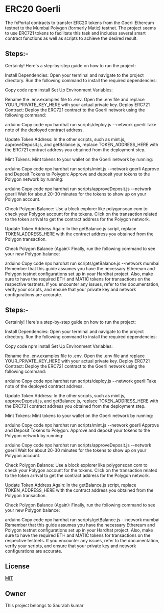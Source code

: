 
# ERC20 Goerli

The fxPortal contracts to transfer ERC20 tokens from the Goerli Ethereum testnet to the Mumbai Polygon (formerly Matic) testnet. The project seems to use ERC721 tokens to facilitate this task and includes several smart contract functions as well as scripts to achieve the desired result. 


## Steps:-

Certainly! Here's a step-by-step guide on how to run the project:

Install Dependencies:
Open your terminal and navigate to the project directory. Run the following command to install the required dependencies:

Copy code
npm install
Set Up Environment Variables:

Rename the .env.examples file to .env.
Open the .env file and replace YOUR_PRIVATE_KEY_HERE with your actual private key.
Deploy ERC721 Contract:
Deploy the ERC721 contract to the Goerli network using the following command:

arduino
Copy code
npx hardhat run scripts/deploy.js --network goerli
Take note of the deployed contract address.

Update Token Address:
In the other scripts, such as mint.js, approveDeposit.js, and getBalance.js, replace TOKEN_ADDRESS_HERE with the ERC721 contract address you obtained from the deployment step.

Mint Tokens:
Mint tokens to your wallet on the Goerli network by running:

arduino
Copy code
npx hardhat run scripts/mint.js --network goerli
Approve and Deposit Tokens to Polygon:
Approve and deposit your tokens to the Polygon network by running:

arduino
Copy code
npx hardhat run scripts/approveDeposit.js --network goerli
Wait for about 20-30 minutes for the tokens to show up on your Polygon account.

Check Polygon Balance:
Use a block explorer like polygonscan.com to check your Polygon account for the tokens. Click on the transaction related to the token arrival to get the contract address for the Polygon network.

Update Token Address Again:
In the getBalance.js script, replace TOKEN_ADDRESS_HERE with the contract address you obtained from the Polygon transaction.

Check Polygon Balance (Again):
Finally, run the following command to see your new Polygon balance:

arduino
Copy code
npx hardhat run scripts/getBalance.js --network mumbai
Remember that this guide assumes you have the necessary Ethereum and Polygon testnet configurations set up in your Hardhat project. Also, make sure to have the required ETH and MATIC tokens for transactions on the respective testnets. If you encounter any issues, refer to the documentation, verify your scripts, and ensure that your private key and network configurations are accurate.





## Steps:-

Certainly! Here's a step-by-step guide on how to run the project:

Install Dependencies:
Open your terminal and navigate to the project directory. Run the following command to install the required dependencies:

Copy code
npm install
Set Up Environment Variables:

Rename the .env.examples file to .env.
Open the .env file and replace YOUR_PRIVATE_KEY_HERE with your actual private key.
Deploy ERC721 Contract:
Deploy the ERC721 contract to the Goerli network using the following command:

arduino
Copy code
npx hardhat run scripts/deploy.js --network goerli
Take note of the deployed contract address.

Update Token Address:
In the other scripts, such as mint.js, approveDeposit.js, and getBalance.js, replace TOKEN_ADDRESS_HERE with the ERC721 contract address you obtained from the deployment step.

Mint Tokens:
Mint tokens to your wallet on the Goerli network by running:

arduino
Copy code
npx hardhat run scripts/mint.js --network goerli
Approve and Deposit Tokens to Polygon:
Approve and deposit your tokens to the Polygon network by running:

arduino
Copy code
npx hardhat run scripts/approveDeposit.js --network goerli
Wait for about 20-30 minutes for the tokens to show up on your Polygon account.

Check Polygon Balance:
Use a block explorer like polygonscan.com to check your Polygon account for the tokens. Click on the transaction related to the token arrival to get the contract address for the Polygon network.

Update Token Address Again:
In the getBalance.js script, replace TOKEN_ADDRESS_HERE with the contract address you obtained from the Polygon transaction.

Check Polygon Balance (Again):
Finally, run the following command to see your new Polygon balance:

arduino
Copy code
npx hardhat run scripts/getBalance.js --network mumbai
Remember that this guide assumes you have the necessary Ethereum and Polygon testnet configurations set up in your Hardhat project. Also, make sure to have the required ETH and MATIC tokens for transactions on the respective testnets. If you encounter any issues, refer to the documentation, verify your scripts, and ensure that your private key and network configurations are accurate.





## License

[MIT](https://choosealicense.com/licenses/mit/)


## Owner

This project belongs to Saurabh kumar

